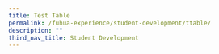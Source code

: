 ```yaml
---
title: Test Table
permalink: /fuhua-experience/student-development/ttable/
description: ""
third_nav_title: Student Development
---
```

